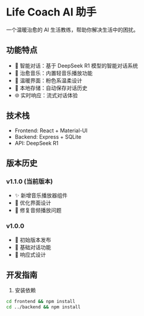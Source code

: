 # Life Coach AI 助手

一个温暖治愈的 AI 生活教练，帮助你解决生活中的困扰。

## 功能特点

- 💬 智能对话：基于 DeepSeek R1 模型的智能对话系统
- 🎵 治愈音乐：内置轻音乐播放功能
- 🎨 温暖界面：粉色系温柔设计
- 💾 本地存储：自动保存对话历史
- 🌐 实时响应：流式对话体验

## 技术栈

- Frontend: React + Material-UI
- Backend: Express + SQLite
- API: DeepSeek R1

## 版本历史

### v1.1.0 (当前版本)
- ✨ 新增音乐播放器组件
- 🎨 优化界面设计
- 🐛 修复音频播放问题

### v1.0.0
- 🎉 初始版本发布
- 💬 基础对话功能
- 📱 响应式设计

## 开发指南

1. 安装依赖
```bash
cd frontend && npm install
cd ../backend && npm install
```
